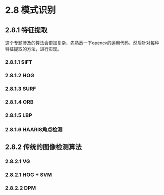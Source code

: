 
# 2.8 模式识别

## 2.8.1 特征提取
这个专题涉及的算法会更加复杂，先熟悉一下opencv的运用代码，然后针对每种特征提取的方法，进行实现。

### 2.8.1.1 SIFT
### 2.8.1.2 HOG
### 2.8.1.3 SURF
### 2.8.1.4 ORB
### 2.8.1.5 LBP
### 2.8.1.6 HAARIS角点检测

## 2.8.2 传统的图像检测算法
### 2.8.2.1 VG
### 2.8.2.1 HOG + SVM
### 2.8.2.2 DPM


